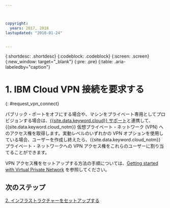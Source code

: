 ```yaml
---



copyright:
  years: 2017, 2018
lastupdated: "2018-01-24"


---
```


{:shortdesc: .shortdesc}
{:codeblock: .codeblock}
{:screen: .screen}
{:new_window: target="_blank"}
{:pre: .pre}
{:table: .aria-labeledby="caption"}

# 1. IBM Cloud VPN 接続を要求する
{: #request_vpn_connect}

パブリック・ポートをオフにする場合や、マシンをプライベート専用としてプロビジョンする場合は、[{{site.data.keyword.cloud}} サポート](https://console.bluemix.net/docs/get-support/howtogetsupport.html#getting-customer-support)と連携して、{{site.data.keyword.cloud_notm}} 仮想プライベート・ネットワーク (VPN) へのアクセス権を取得します。実動レベルのいずれかの VPN オプションを使用している場合、ユーザーを作成し終えたら、{{site.data.keyword.cloud_notm}} プライベート・ネットワークへの VPN アクセス権をこれらのユーザーに割り当てることができます。

VPN アクセス権をセットアップする方法の手順については、[Getting started with Virtual Private Network](https://console.bluemix.net/docs/infrastructure/iaas-vpn/getting-started.html#getting-started-with-virtual-private-networking-vpn-) を参照してください。

## 次のステップ

  [2. インフラストラクチャーをセットアップする](/docs/infrastructure/sap-netweaver/sap-setting-up-infrastructure.html)
